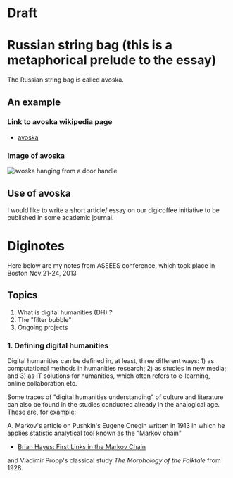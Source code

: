 Draft
=====

# Russian string bag (this is a metaphorical prelude to the essay)

The Russian string bag is called avoska.

## An example
### Link to avoska wikipedia page
- [avoska](http://en.wikipedia.org/wiki/String_bag)

### Image of avoska

![avoska hanging from a door handle](http://upload.wikimedia.org/wikipedia/commons/c/cf/Avoska.jpg)

## Use of avoska



I would like to write a short article/ essay on our digicoffee initiative to be published in some academic journal.

# Diginotes
Here below are my notes from ASEEES conference, which took place in Boston Nov 21-24, 2013
## Topics
1. What is digital humanities (DH) ?
2. The "filter bubble"
3. Ongoing projects

### 1. Defining digital humanities

Digital humanities can be defined in, at least, three different ways: 1) as computational methods in humanities research; 2) as studies in new media; and 3) as IT solutions for humanities, which often refers to e-learning, online collaboration etc.

Some traces of "digital humanities understanding" of culture and literature can also be found  in the studies conducted already in the analogical age. These are, for example:

A. Markov's article on Pushkin's Eugene Onegin written in 1913 in which he applies statistic analytical tool known as the "Markov chain"
- [Brian Hayes: First Links in the Markov Chain](http://www.americanscientist.org/libraries/documents/201321152149545-2013-03Hayes.pdf)

and Vladimir Propp's classical study *The Morphology of the Folktale* from 1928.
